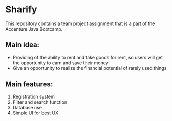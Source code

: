 # Sharify

This repository contains a team project assignment that is a part of the Accenture Java Bootcamp.

## Main idea:
- Providing of the ability to rent and take goods for rent, so users will get the opportunity to earn and save their money
- Give an opportunity to realize the financial potential of rarely used things

## Main features:
1. Registration system
2. Filter and search function
3. Database use
4. Simple UI for best UX
